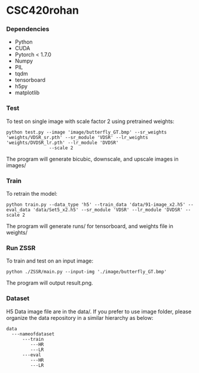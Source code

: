 # CSC420rohan
### Dependencies
- Python
- CUDA
- Pytorch < 1.7.0
- Numpy
- PIL
- tqdm
- tensorboard
- h5py
- matplotlib

### Test
To test on single image with scale factor 2 using pretrained weights:
```
python test.py --image 'image/butterfly_GT.bmp' --sr_weights 'weights/VDSR_sr.pth' --sr_module 'VDSR' --lr_weights 'weights/DVDSR_lr.pth' --lr_module 'DVDSR'
                --scale 2
```
The program will generate bicubic, downscale, and upscale images in images/
### Train
To retrain the model:
```
python train.py --data_type 'h5' --train_data 'data/91-image_x2.h5' --eval_data 'data/Set5_x2.h5' --sr_module 'VDSR' --lr_module 'DVDSR' --scale 2
```
The program will generate runs/ for tensorboard, and weights file in weights/
### Run ZSSR
To train and test on an input image:
```
python ./ZSSR/main.py --input-img './image/butterfly_GT.bmp' 
```
The program will output result.png.
### Dataset
H5 Data image file are in the data/.
If you prefer to use image folder, please organize the data repository in a similar hierarchy as below:
```
data
  ---nameofdataset
      ---train
         ---HR
         ---LR
      ---eval
         ---HR
         ---LR
```
